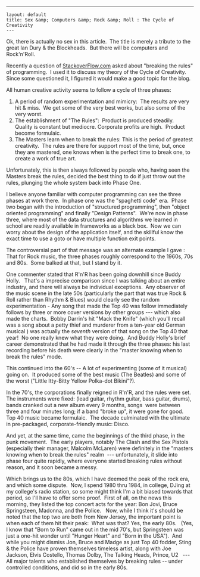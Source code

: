   ---
    layout: default
    title: Sex &amp; Computers &amp; Rock &amp; Roll : The Cycle of Creativity
    ---

  <p>Ok, there is actually no sex in this article.  The title is merely a tribute to the great Ian Dury &amp; the Blockheads.  But there will be computers and Rock'n'Roll.</p>  <p>Recently a question of <a href="http://www.StackoverFlow.com" target="_blank">StackoverFlow.com</a> asked about "breaking the rules" of programming.  I used it to discuss my theory of the Cycle of Creativity.  Since some questioned it, I figured it would make a good topic for the blog.</p>  <p>All human creative activity seems to follow a cycle of three phases:</p>  <ol>   <li>A period of random experimentation and mimicry:  The results are very hit &amp; miss.  We get some of the very best works, but also some of the very worst. </li>    <li>The establishment of "The Rules":  Product is produced steadily.  Quality is constant but mediocre. Corporate profits are high.  Product become formulaic. </li>    <li>The Masters learn when to break the rules: This is the period of greatest creativity.  The rules are there for support most of the time, but, once they are mastered, one knows when is the perfect time to break one, to create a work of true art. </li> </ol>  <p>Unfortunately, this is then always followed by people who, having seen the Masters break the rules, decided the best thing to do if just throw out the rules, plunging the whole system back into Phase One.</p>  <p>I believe anyone familiar with computer programming can see the three phases at work there.  In phase one was the "spaghetti code" era.  Phase two began with the introduction of "structured programming", then "object oriented programming" and finally "Design Patterns".  We're now in phase three, where most of the data structures and algorithms we learned in school are readily available in frameworks as a black box.  Now we can worry about the design of the application itself, and the skillful know the exact time to use a goto or have multiple function exit points.</p>  <p>The controversial part of that message was an alternate example I gave : That for Rock music, the three phases roughly correspond to the 1960s, 70s and 80s.  Some balked at that, but I stand by it.</p>  <p>One commenter stated that R'n'R has been going downhill since Buddy Holly.   That's a imprecise comparison since I was talking about an entire industry, and there will always be individual exceptions.  Any observer of the music scene in the late 50s (particularly the part that was true Rock &amp; Roll rather than Rhythm &amp; Blues) would clearly see the random experimentation - Any song that made the Top 40 was follow immediately follows by three or more cover versions by other groups --- which also made the charts.  Bobby Darrin's hit "Mack the Knife" (which you'll recall was a song about a petty thief and murderer from a ten-year old German musical ) was actually the <em>seventh</em> version of that song on the Top 40 that year!  No one really knew what they were doing.  And Buddy Holly's brief career demonstrated that he had made it through the three phases: his last recording before his death were clearly in the "master knowing when to break the rules" mode.</p>  <p>This continued into the 60's -- A lot of experimenting (some of it musical) going on.  It produced some of the best music (The Beatles) and some of the worst ("Little Itty-Bitty Yellow Polka-dot Bikini"?).</p>  <p>In the 70's, the corporations finally reigned in R'n'R, and the rules were set.  The instruments were fixed: (lead guitar, rhythm guitar, bass guitar, drums), bands cranked out a new album every 9 months, songs  were between three and four minutes long; if a band "broke up", it were gone for good.  Top 40 music became formulaic.  The decade culminated with the ultimate in pre-packaged, corporate-friendly music: Disco.</p>  <p>And yet, at the same time, came the beginnings of the third phase, in the punk movement.  The early players, notably The Clash and the Sex Pistols (especially their manager, Malcolm McLaren) were definitely in the "masters knowing when to break the rules" realm  --- unfortunately, it slide into phase four quite rapidly, where everyone started breaking rules without reason, and it soon became a messy.</p>  <p>Which brings us to the 80s, which I have deemed the peak of the rock era, and which some dispute.  Now, I spend 1980 thru 1984, in college, DJing at my college's radio station, so some might think I'm a bit biased towards that period, so I'll have to offer some proof.  First of all, on the news this morning, they listed the top concert acts for the year: Bon Jovi, Bruce Springsteen, Madonna, and the Police.   Now, while I think it's should be noted that the top two are both from New Jersey, the important point is when each of them hit their peak:  What was that? Yes, the early 80s.   (Yes, I know that "Born to Run" came out in the mid 70's, but Springsteen was just a one-hit wonder until "Hunger Heart" and "Born in the USA").  And while you might dismiss Jon, Bruce and Madge as just Top 40 fodder, Sting &amp; the Police have proven themselves timeless artist, along with Joe Jackson, Elvis Costello, Thomas Dolby, The Talking Heads, Prince, U2   --- All major talents who established themselves by breaking rules -- under controlled conditions, and did so in the early 80s.</p>